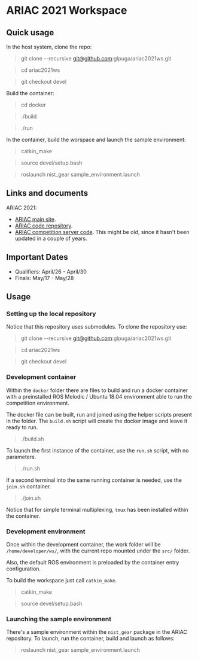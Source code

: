 # ARIAC 2021 Workspace

## Quick usage

In the host system, clone the repo:

> git clone --recursive git@github.com:glpuga/ariac2021ws.git

> cd ariac2021ws

> git checkout devel

Build the container:

> cd docker

> ./build

> ./run

In the container, build the worspace and launch the sample environment:

> catkin_make

> source devel/setup.bash

> roslaunch nist_gear sample_environment.launch

## Links and documents

ARIAC 2021:

* [ARIAC main site](https://www.nist.gov/el/intelligent-systems-division-73500/agile-robotics-industrial-automation-competition).
* [ARIAC code repository](https://github.com/usnistgov/ARIAC/tree/ariac2021).
* [ARIAC competition server code](https://github.com/zeidk/ariac-docker). This might be old, since it hasn't been updated in a couple of years.


## Important Dates

* Qualifiers: April/26 - April/30
* Finals: May/17 - May/28

## Usage

### Setting up the local repository

Notice that this repository uses submodules. To clone the repository use:

> git clone --recursive git@github.com:glpuga/ariac2021ws.git

> cd ariac2021ws

> git checkout devel

### Development container

Within the `docker` folder there are files to build and run a docker container with a preinstalled ROS Melodic / Ubuntu 18.04 environment able to run the competition environment.

The docker file can be built, run and joined using the helper scripts present in the folder. The `build.sh` script will create the docker image and leave it ready to run.

> ./build.sh

To launch the first instance of the container, use the `run.sh` script, with no parameters.

> ./run.sh

If a second terminal into the same running container is needed, use the `join.sh` container. 

> ./join.sh

Notice that for simple terminal multiplexing, `tmux` has been installed within the container.

### Development environment

Once within the development container, the work folder will be `/home/developer/ws/`, with the current repo mounted under the `src/` folder.

Also, the default ROS environment is preloaded by the container entry configuration.

To build the workspace just call `catkin_make`.

> catkin_make

> source devel/setup.bash

### Launching the sample environment

There's a sample environment within the `nist_gear` package in the ARIAC repository. To launch, run the container, build and launch as follows:

> roslaunch nist_gear sample_environment.launch

